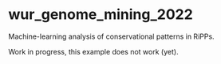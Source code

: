 # wur_genome_mining_2022
Machine-learning analysis of conservational patterns in RiPPs.

Work in progress, this example does not work (yet).
